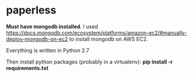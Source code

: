 # paperless

**Must have mongodb installed**.
I used 
https://docs.mongodb.com/ecosystem/platforms/amazon-ec2/#manually-deploy-mongodb-on-ec2
to install mongodb on AWS EC2.

Everything is written in Python 2.7

Then install python packages (probably in a virtualenv):
**pip install -r requirements.txt**

